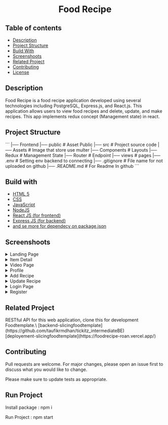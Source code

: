 <!-- # Requirements

○ Semua requirement dari Week 6 (Github : https://github.com/taufikrmdhan/foodRecipe_react)

○ Navigation (Public & Private)

○ Login dan register (page)

○ localStorage

○ Redux (CRUD) & with file

○ URL Params (Search, Sort dan Pagination)

○ Build & deploy

○ ENV

○ Responsive

○ Linter

○ Hooks

○ Webpack

○ Persist Storage

○ Gunakan Bahasa Inggris untuk nama File dan Fungsi

○ Upload/push tugas kamu ke GitHub dan gunakan nama
yang profesional

○ Dapat didemokan menggunakan postman -->

<h1 align="center">Food Recipe</h1>

## Table of contents
- [Description](#Description)
- [Project Structure](#Project)
- [Build With](#Build)
- [Screenshoots](#Screenshoot)
- [Related Project](#Related-Project)
- [Contributing](#Contributing)
- [License](#License)


<h2 id="Description">Description</h2> 
Food Recipe is a food recipe application developed using several technologies including PostgreSQL, Express.js, and React.js. This application allows users to view food recipes and delete, update, and make recipes. This app implements redux concept (Management state) in react.

<h2 id="Project">Project Structure</h2> 
```
|── Frontend
   |── public          # Asset Public
   |── src             # Project source code
       |── Assets      # Image that store use multer
       |── Components  # Layouts
       |── Redux       # Management State
       |── Router      # Endpoint
       |── views       # pages
   |── .env            # Setting env backend to connecting   
   |── .gitignore      # File name for not uploaded on github
   |── .README.md      # For Readme In github
```

<h2 id="Build">Build with</h2> 
<ul>
  <li><a href='https://html5.org/'>HTML 5</a></li>
  <li><a href='https://www.w3.org/Style/CSS/Overview.en.html'>CSS</a></li>
  <li><a href='https://www.javascript.com/'>JavaScript</a></li>
  <li><a href='https://nodejs.org/en/'>NodeJS</a></li>
  <li><a href='https://reactjs.org/'>React JS (for frontend)</a></li>
  <li><a href='https://expressjs.com/'>Express JS (for backend)</a></li>
   <li><a href="https://github.com/taufikrmdhan/foodrecipe_react_redux/blob/main/package.json">and se more for dependecy on package.json</a></li>
</ul>

<h2 id="Screenshoot">Screenshoots</h2> 
<details>
  <summary>
    Landing Page
  </summary>
<img src="/screenshoots/landingpage.png" alt="Landing Page" />
<img src="/screenshoots/rev land.png" alt="item" />
</details>

<details>
  <summary>
    Item Detail
  </summary>
<img src="/screenshoots/ingredientUpdate.jpeg" alt="Detail" />
</details>

<details>
  <summary>
   Video Page
  </summary>
<img src="/screenshoots/video.png" alt="video" />
</details>

<details>
  <summary>
   Profile
  </summary>
<img src="/screenshoots/rev prof.png" alt="Profile" />
</details>

<details>
  <summary>
   Add Recipe
  </summary>
<img src="/screenshoots/add.png" alt="Profile" />
</details>

<details>
  <summary>
   Update Recipe
  </summary>
<img src="/screenshoots/update.png" alt="Profile" />
</details>

<details>
  <summary>
    Login Page
  </summary>
<img src="/screenshoots/login.png" alt="login" />
</details>

<details>
  <summary>
   Register
  </summary>
<img src="/screenshoots/register.png" alt="Register" />
</details>


<h2 id="Related-Project">Related Project</h2> 
RESTful API for this web application, clone this for development Foodtemplate.\
[backend-slicingfoodtemplate](https://github.com/taufikrmdhan/tickitz_intermediateBE)
<br/>
[deployement-slicingfoodtemplate](https://foodrecipe-roan.vercel.app/)

<h2 id="Contributing">Contributing</h2> 
Pull requests are welcome. For major changes, please open an issue first to discuss what you would like to change.

Please make sure to update tests as appropriate.

## Run Project
Install package : npm i

Run Project : npm start


